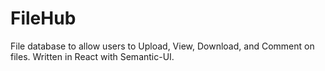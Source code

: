 # FileHub 
File database to allow users to Upload, View, Download, and Comment on files. Written in React with Semantic-UI.
